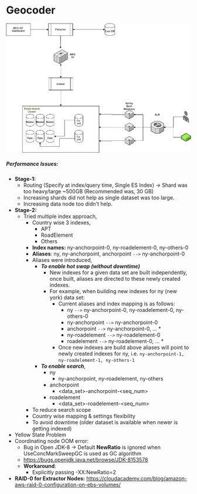 # Geocoder
![Architecture](tomtom_geocoder.jpg)

##### Performance Issues:
* **Stage-1:**
    * Routing (Specify at index/query time, Single ES Index) -> Shard was too heavy/large ~500GB (Recommended was, 30 GB)
    * Increasing shards did not help as single dataset was too large.
    * Increasing data node too didn't help.
* **Stage-2:**     
    * Tried multiple index approach,
        * Country wise 3 indexes,
            * APT
            * RoadElement
            * Others
        * **Index names:** ny-anchorpoint-0, ny-roadelement-0, ny-others-0
        * **Aliases**: ny, ny-anchorpoint, anchorpoint `-->`
           ny-anchorpoint-0
        * Aliases were introduced,
            * _**To enable hot swap (without downtime)**_
                * New indexes for a given data set are built independently, once built, aliases are directed to these newly created indexes.
                * For example, when building new indexes for ny (new york) data set:
                    * Current aliases and index mapping is as follows:
                        *  ny `-->` ny-anchorpoint-0, ny-roadelement-0, ny-others-0
                        *  ny-anchorpoint `-->` ny-anchorpoint-0
                        *  anchorpoint `-->` ny-anchorpoint-0, ... *
                        *  ny-roadelement `-->` ny-roadelement-0
                        *  roadelement `-->` ny-roadelement-0, ... *
                    * Once new indexes are build above aliases will point to newly created indexes for ny, i.e. `ny-anchorpoint-1, ny-roadelement-1, ny-others-1` 
            * **_To enable search_**,
                * ny 
                   * ny-anchorpoint, ny-roadelement, ny-others
                * anchorpoint
                   * <data_set>-anchorpoint-<seq_num>
                * roadelement
                   * <data_set>-roadelement-<seq_num>            
        * To reduce search scope 
        * Country wise mapping & settings flexibility
        * To avoid downtime (older dataset is available when newer is getting indexed)
* Yellow State Problem
* Coordinating node OOM error:
    * Bug in Open JDK-8 -> Default **NewRatio** is ignored when UseConcMarkSweepGC is used as GC algorithm
    * https://bugs.openjdk.java.net/browse/JDK-8153578
    * **Workaround**: 
        * Explicitly passing -XX:NewRatio=2
* **RAID-0 for Extractor Nodes:** https://cloudacademy.com/blog/amazon-aws-raid-0-configuration-on-ebs-volumes/

